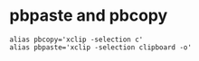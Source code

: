 # pbpaste and pbcopy

    alias pbcopy='xclip -selection c'
    alias pbpaste='xclip -selection clipboard -o'
